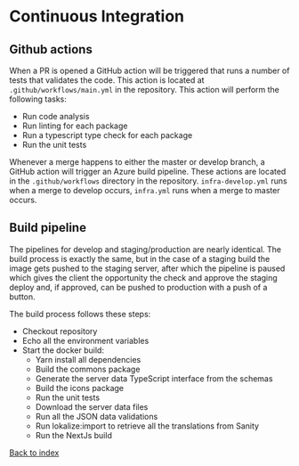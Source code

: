 # Continuous Integration

## Github actions

When a PR is opened a GitHub action will be triggered that runs a number of tests that validates the code.
This action is located at `.github/workflows/main.yml` in the repository.
This action will perform the following tasks:

- Run code analysis
- Run linting for each package
- Run a typescript type check for each package
- Run the unit tests

Whenever a merge happens to either the master or develop branch, a GitHub
action will trigger an Azure build pipeline.
These actions are located in the `.github/workflows` directory in the repository.
`infra-develop.yml` runs when a merge to develop occurs, `infra.yml` runs
when a merge to master occurs.

## Build pipeline

The pipelines for develop and staging/production are nearly identical.
The build process is exactly the same, but in the case of a staging build
the image gets pushed to the staging server, after which the pipeline is
paused which gives the client the opportunity the check and approve the
staging deploy and, if approved, can be pushed to production with a push of a button.

The build process follows these steps:

- Checkout repository
- Echo all the environment variables
- Start the docker build:
  - Yarn install all dependencies
  - Build the commons package
  - Generate the server data TypeScript interface from the schemas
  - Build the icons package
  - Run the unit tests
  - Download the server data files
  - Run all the JSON data validations
  - Run lokalize:import to retrieve all the translations from Sanity
  - Run the NextJs build

[Back to index](index.md)
